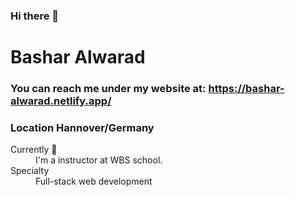 ### Hi there 👋
# Bashar Alwarad
### You can reach me under my website at: https://bashar-alwarad.netlify.app/

### Location Hannover/Germany
<dl>
  <dt>Currently 🔭</dt>
  <dd>I'm a instructor at WBS school.</dd>

  <dt>Specialty</dt>
  <dd>Full-stack web development</dd>
</dl>
